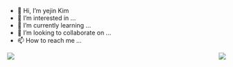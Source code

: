 - 👋 Hi, I’m yejin Kim
- 👀 I’m interested in ...
- 🌱 I’m currently learning ...
- 💞️ I’m looking to collaborate on ...
- 📫 How to reach me ...

<!---
yejinee/yejinee is a ✨ special ✨ repository because its `README.md` (this file) appears on your GitHub profile.
You can click the Preview link to take a look at your changes.
--->

<img src="https://img.shields.io/badge/Android-3DDC84?style=flat-square&logo=Android&logoColor=white"/>
<img align='right' src="http://mazassumnida.wtf/api/v2/generate_badge?boj=kimyj9609">

